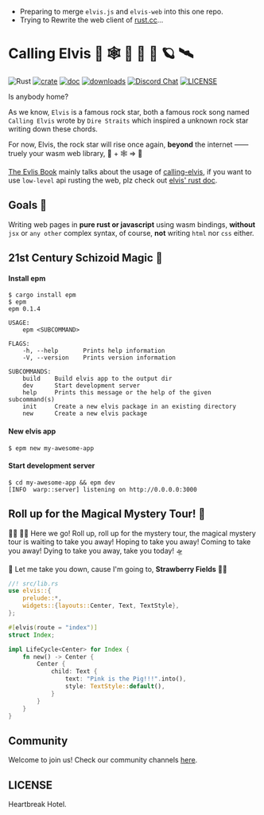 + Preparing to merge `elvis.js` and `elvis-web` into this one repo.
+ Trying to Rewrite the web client of [rust.cc][rust.cc]...

# Calling Elvis 🦀 🕸  🎸 📡 🚀 🪐 🛰

![Rust](https://github.com/clearloop/leetcode-cli/workflows/Rust/badge.svg)
[![crate](https://img.shields.io/crates/v/elvis.svg)](https://crates.io/crates/elvis)
[![doc](https://img.shields.io/badge/current-docs-brightgreen.svg)](https://docs.rs/elvis/)
[![downloads](https://img.shields.io/crates/d/elvis.svg)](https://crates.io/crates/elvis)
[![Discord Chat](https://img.shields.io/discord/729613877184299019.svg?logo=discord&style=flat-square)](https://discord.gg/dxpefwy)
[![LICENSE](https://img.shields.io/crates/l/elvis.svg)](https://choosealicense.com/licenses/mit/)


Is anybody home?

As we know, `Elvis` is a famous rock star, both a famous rock song named `Calling Elvis` wrote by `Dire Straits` which inspired a unknown rock star writing down these chords.

For now, Elvis, the rock star will rise once again, **beyond** the internet —— truely your wasm web library, 🦀 + 🕸  => 💖

[The Evlis Book][1] mainly talks about the usage of [calling-elvis][2], if you want to use `low-level` api rusting the web, plz check out [elvis' rust doc][3].

## Goals 🎯

Writing web pages in **pure rust or javascript** using wasm bindings, **without** `jsx` or `any other` complex syntax, of course, **not** writing `html` nor `css` either.

## 21st Century Schizoid Magic 🍩

#### Install epm

```
$ cargo install epm
$ epm
epm 0.1.4

USAGE:
    epm <SUBCOMMAND>

FLAGS:
    -h, --help       Prints help information
    -V, --version    Prints version information

SUBCOMMANDS:
    build    Build elvis app to the output dir
    dev      Start development server
    help     Prints this message or the help of the given subcommand(s)
    init     Create a new elvis package in an existing directory
    new      Create a new elvis package
```

#### New elvis app

```
$ epm new my-awesome-app
```

#### Start development server

```
$ cd my-awesome-app && epm dev
[INFO  warp::server] listening on http://0.0.0.0:3000
```

## Roll up for the Magical Mystery Tour! 🌈

🧙‍♂️ 🤹‍♂️ Here we go! Roll up, roll up for the mystery tour, the magical mystery tour is waiting to take you away! Hoping to take you away! Coming to take you away! Dying to take you away, take you today! 🛸

🎻 Let me take you down, cause I'm going to, **Strawberry Fields** 🧑‍🚀


```rust
//! src/lib.rs
use elvis::{
    prelude::*,
    widgets::{layouts::Center, Text, TextStyle},
};

#[elvis(route = "index")]
struct Index;

impl LifeCycle<Center> for Index {
    fn new() -> Center {
        Center {
            child: Text {
                text: "Pink is the Pig!!!".into(),
                style: TextStyle::default(),
            }
        }
    }
}
```

## Community

Welcome to join us! Check our community channels [here][community].


## LICENSE

Heartbreak Hotel.

[1]: https://elvisjs.github.io/the-elvis-book
[2]: https://github.com/elvisjs/calling-elvis
[3]: https://docs.rs/elvis
[rust.cc]: https://rustcc.cn
[community]: https://elvisjs.github.io/the-elvis-book/community
